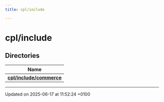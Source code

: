 ```yaml
---
title: cpl/include

---
```


# cpl/include



## Directories

| Name           |
| -------------- |
| **[cpl/include/commerce](dir_613e11e510006a27889deef70cf7d9b4.md#dir-cpl/include/commerce)**  |






-------------------------------

Updated on 2025-06-17 at 11:52:24 +0100
